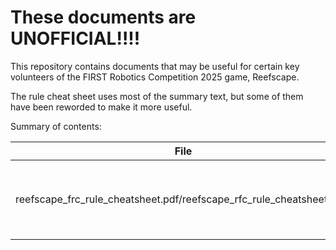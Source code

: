 # **These documents are UNOFFICIAL!!!!**

This repository contains documents that may be useful for certain key volunteers of the FIRST Robotics Competition 2025 game, Reefscape.

The rule cheat sheet uses most of the summary text, but some of them have been reworded to make it more useful.

Summary of contents:

| File | Description |
| --- | --- |
| reefscape_frc_rule_cheatsheet.pdf/reefscape_rfc_rule_cheatsheet.pptx | Quick cheat sheet of important rules and their penalties. |
  
